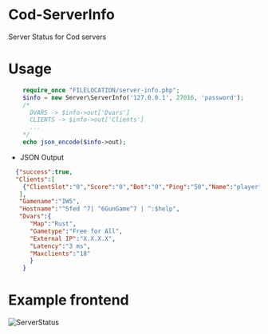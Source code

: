 # Cod-ServerInfo
Server Status for Cod servers
# Usage
```php
    require_once "FILELOCATION/server-info.php";
    $info = new Server\ServerInfo('127.0.0.1', 27016, 'password');
    /*
      DVARS -> $info->out['Dvars']
      CLIENTS -> $info->out['Clients']
      ...
    */
    echo json_encode($info->out);
```
* JSON Output
```json
  {"success":true,
  "Clients":[
    {"ClientSlot":"0","Score":"0","Bot":"0","Ping":"50","Name":"player"}
   ],
   "Gamename":"IW5",
   "Hostname":"^5fed ^7| ^6GunGame^7 | ^:$help",
   "Dvars":{
      "Map":"Rust",
      "Gametype":"Free for All",
      "External IP":"X.X.X.X",
      "Latency":"3 ms",
      "Maxclients":"18"
      }
    }
```
# Example frontend
![ServerStatus](https://i.imgur.com/T7VAYyd.png)
